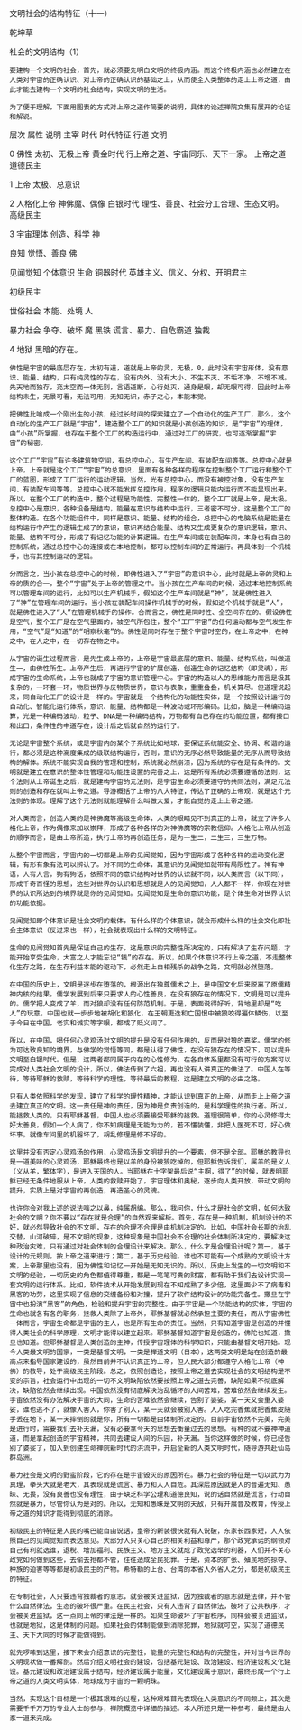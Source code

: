 文明社会的结构特征（十一）

乾坤草


社会的文明结构（1）

    要建构一个文明的社会，首先，就必须要先明白文明的终极内涵。而这个终极内涵也必然建立在人类对宇宙的正确认识、对上帝的正确认识的基础之上，从而使全人类整体的走上上帝之道，由此才能去建构一个文明的社会结构，实现文明的生活。

    为了便于理解，下面用图表的方式对上帝之道作简要的说明，具体的论述禅院文集有展开的论证和解说。


层次
属性
说明
主宰
时代
时代特征
行道
文明



0
佛性
太初、无极上帝
黄金时代
行上帝之道、宇宙同乐、天下一家。
上帝之道
道德民主



1
上帝
太极、总意识



2
人格化上帝
神佛魔、偶像
白银时代
理性、善良、社会分工合理、生态文明。    
高级民主



3
宇宙理体
创造、科学
神



良知
觉悟、善良
佛



见闻觉知
个体意识
生命
铜器时代
英雄主义、信义、分权、开明君主


初级民主

世俗社会
本能、处境
人



暴力社会
争夺、破坏
魔
黑铁
谎言、暴力、自危霸道
独裁



4
地狱
黑暗的存在。


    佛性是宇宙的最底层存在，太初有道，道就是上帝的灵，无极，0，此时没有宇宙形体，没有意识、能量、结构，只有纯灵性的存在，没有内外、没有大小、不生不灭、不垢不净、不增不减。先天地而独存，充太空而一体无别，言语道断，心行处灭，通身是眼，却无眼可得，因此时上帝结构未生，无景可看，无法可用，无知无识，赤子之心，本能本觉。

    把佛性比喻成一个刚出生的小孩，经过长时间的探索建立了一个自动化的生产工厂，那么，这个自动化的生产工厂就是“宇宙”，建造整个工厂的知识就是小孩创造的知识，是“宇宙”的理体，由“小孩”所掌握，也存在于整个工厂的构造运行中，通过对工厂的研究，也可逐渐掌握“宇宙”的秘密。

    这个工厂“宇宙”有许多建筑物空间，有总控中心，有生产车间、有装配车间等等。总控中心就是上帝，上帝就是这个工厂“宇宙”的总意识，里面有各种各样的程序在控制整个工厂运行和整个工厂的蓝图，形成了工厂运行的运动逻辑。当然，光有总控中心，而没有被控对象，没有生产车间、有装配车间等等，总控中心就不能发挥总控作用，程序的逻辑只能内运行而不能显现出来。所以，在整个工厂的构造中，整个过程是功能性、完整性一体的，整个工厂就是上帝，是太极。总控中心是意识，各种设备是结构，能量在意识与结构中运行，三者密不可分，这是整个工厂的整体构造。在各个功能组件中，同样是意识、能量、结构的组合，总控中心的电脑系统是能量在结构运行中产生的逻辑生成了的意识，意识再结合能量、结构又生成更复杂的意识逻辑，意识、能量、结构不可分，形成了有记忆功能的计算逻辑。在生产车间或在装配车间，本身也有自己的控制系统，通过总控中心的连接或在本地控制，都可以控制车间的正常运行。再具体到一个机械手，也有其控制运动的逻辑。

    分而言之，当小孩在总控中心的时候，即佛性进入了“宇宙”的意识中心，此时就是上帝的灵和上帝的质的合一，整个“宇宙”处于上帝的管理之中。当小孩在生产车间的时候，通过本地控制系统可以管理车间的运行，比如可以生产机械手，假如这个生产车间就是“神”，就是佛性进入了“神”在管理车间的运行。当小孩在装配车间操作机械手的时候，假如这个机械手就是“人”，就是佛性进入了“人”在管理机械手的操作。合而言之，佛性是同时性、全空间存在的。假设佛性是空气，整个工厂是在空气里面的，被空气所包住，整个“工厂宇宙”的任何运动都与空气发生作用，“空气”是“知道”的“明察秋毫”的。佛性是同时存在于整个宇宙时空的，在上帝之中，在神之中，在人之中，在一切存在物之中。

    从宇宙的诞生过程而言，是先生成上帝的，上帝是宇宙最底层的意识、能量、结构系统，叫做道生一，由佛性所生。上帝产生后，再进行宇宙的扩展创造，创造生命的记忆结构（即灵魂），形成宇宙的生命系统，上帝也就成了宇宙的意识管理中心。宇宙的构造以人的思维能力而言是极其复杂的，一环套一环，物质世界与反物质世界，意识与表象，重重叠叠，机关算尽。但道理说起来，同自动化工厂的设计是一样的。宇宙就是一个结构化的功能性实体，是一个按照设计运行的自动化、智能化运行体系，意识、能量、结构都是一种波动或环形编码。比如，脑是一种编码运算，光是一种编码波动，粒子、DNA是一种编码结构，万物都有自己存在的功能位置，都有接口和出口，条件性的中道存在，设计后之后就自然的运行了。

    无论是宇宙整个系统，或是宇宙内的某个子系统比如地球，要保证系统能安全、协调、和谐的运行，都必须是这种高度集成的级联结构运行，否则，意识的无序必然导致能量的无序从而导致结构的解体。系统不能实现自我的管理和控制，系统就必然崩溃，因为系统的存在是有条件的。文明就是建立在意识的整体性管理和功能性设置的完善之上，这是所有系统必须要遵循的法则，这个法则从上帝诞生之后，就是建构宇宙的元法则，是宇宙生命必须要遵守的共同法则，满足元法则的创造和存在就叫上帝之道。导游概括了上帝的八大特征，传达了正确的上帝观，就是这个元法则的体现。理解了这个元法则就能理解什么叫做大爱，才能自觉的走上上帝之道。

    对人类而言，创造人类的是神佛魔等高级生命体，人类的眼睛见不到真正的上帝，就立了许多人格化上帝，作为偶像来加以崇拜，形成了各种各样的对神佛魔等的宗教信仰。人格化上帝从创造的顺序而言，是由上帝所造，执行上帝的再创造任务，是为一生二，二生三，三生万物。

    从整个宇宙而言，宇宙内的一切都是上帝的见闻觉知，因为宇宙形成了各种各样的运动变化逻辑，有形有象有法可以辨认了。对不同的生命体，其意识的见闻觉知就带有局限性了。神有神语，人有人言，狗有狗话，依照不同的意识结构对世界的认识就不同，以人类而言（以下同），形成千奇百怪的思想，这些对世界的认识和思想就是人的见闻觉知，人人都不一样，你现在对世界的认识所达到的境界就是你的见闻觉知。见闻觉知是生命的意识功能，是个体生命对世界认识的功能依据。

    见闻觉知即个体意识是社会文明的载体，有什么样的个体意识，就会形成什么样的社会文化即社会主体意识（反过来也一样），社会就表现出什么样的文明特征。

    生命的见闻觉知首先是保证自己的生存，这是意识的完整性所决定的，只有解决了生存问题，才能开始享受生命，大富之人才能忘记“钱”的存在。所以，如果个体意识不行上帝之道，不走整体化生存之路，在生存利益本能的驱动下，必然走上自相残杀的战争之路，文明就必然堕落。

    在中国的历史上，文明是逐步在堕落的，根源出在独尊儒术之上，是中国文化后来脱离了原儒精神内核的结果。儒学发展到后来只要求人的心性善良，在没有狼存在的情况下，文明是可以提升的。儒学把人变成了羊，而对狼却没有任何防范机制。于是，表面说得好听，背地里却是“吃人”的玩意，中国也就一步步地被胡化和狼化，在王朝更迭和亡国恨中被狼咬得遍体鳞伤，以至于今日在中国，老实和诚实等字眼，都成了贬义词了。

    所以，在中国，喝任何心灵鸡汤对文明的提升是没有任何作用的，反而是对狼的嘉奖。儒学的修为可达致良知的境界，与佛学的觉悟等同，都是认得了佛性，在没有狼存在的情况下，可以提升文明至白银时代。但是，这两者都同属于内在的心性修为，在各自体系里都没有可行的方案可以完成对人类社会文明的设计，所以，佛法传到了六祖，再也没有人讲真正的佛法了。中国人在等待，等待耶稣的救赎，等待科学的理性，等待最后的教程，这是建立文明的必由之路。

    只有人类依照科学的发现，建立了科学的理性精神，才能认识到真正的上帝，从而走上上帝之道去建立真正的文明。这一责任是神的责任，因为神是负责创造的，是科学理性的执行者。所以，能拯救人类的，只有耶稣基督，中国人也必须要接受耶稣的拯救。道理很简单，你的心灵修得太好太善良，假如一个人病了，你不知病理是无能为力的，若不懂装懂，非把人医死不可，好心做坏事。就像车间里的机器坏了，胡乱修理是修不好的。

    这里并没有否定心灵鸡汤的作用，心灵鸡汤是文明提升的一个要素，但不是全部。耶稣的教导也是一道美味的心灵鸡汤，耶稣最终也是以羊的身份被狼吃掉的，但耶稣告诉我们，属羊的是义人（义从羊，繁体字），是进入天国的人。当耶稣在十字架最后说“主啊，得了”的时候，就表明耶稣已经无条件地服从上帝，人类的救赎开始了，宇宙理体和奥秘，逐步向人类开放，带动文明的提升，实质上是对宇宙的再创造，再造圣心的灵魂。

    也许你会对我上述的说法嗤之以鼻，纯属胡编。那么，我问你，什么才是社会的文明，如何达致社会的文明？你不要以“存在就是合理”的自然观来解析。首先，存在是一种机制，机制设计的不好，就必然导致社会的不文明，存在的合理不合理是由机制决定的。比如，中国社会长期的治乱交替，山河破碎，是不文明的现象，这种现象是中国社会不合理的社会体制所决定的，要解决这种政治灾难，只有通过对社会体制的合理设计来解决。那么，什么才是合理设计呢？第一，基于设计的元规则，按上帝之道来进行；第二，基于历史经验。谁也不可能有一个成熟的文明设计方案，上帝那里也没有，因为佛性和记忆一开始是无知无识的。所以，历史上发生的一切文明和不文明的经验，一切历史的角色都值得尊重，都是一笔笔可贵的财富，都有助于我们去设计实现一套文明的运行体系。比如，软件技术从开始发展到现在不知成熟了多少倍，这里面少不了病毒和黑客的功劳，这里实现了信息的交缠备份和对撞，提升了软件结构设计的功能完备性。撒旦在宇宙中也扮演“黑客”的角色，检验和提升宇宙的完整性。由于宇宙是一个功能结构的实体，宇宙的生命也就各有各的职务，拯救人类除了上帝外，耶稣基督就必然承担主要的责任，而从宇宙佛性一体而言，宇宙生命都是宇宙的主人，也是所有生命的责任。当然，只有知道宇宙是创造的并懂得人类社会的科学原理，文明才能得以建立起来。耶稣基督知道宇宙是创造的，佛陀也知道，撒旦也知道。但耶稣基督是人类创造的主神，传授宇宙理体的科学知识，只能由基督文明开始。现今人类最文明的国家，一类是基督文明，一类是禅道文明（日本），这两类文明是站在创造的最高点来指导国家建设的，虽然目前并不认识真正的上帝，但人民大部分都遵守人格化上帝（神佛）的教导，处于高级民主阶段。总之，依照创造论，按照上帝之道去实现社会的文明结构是不变的宗旨，社会运行中出现的一切不文明缺陷依然要按照上帝之道去完善，缺陷如果不彻底解决，缺陷依然会继续出现。中国依然没有彻底解决治乱循环的人间苦难，苦难依然会继续发生。宇宙依然没有办法解决宇宙的大同，生命的苦难依然会继续，告别了婆娑，某一天又会重入婆娑，谁也逃不了，就像人害人，你害了别人，某一天就会被别人害。人人吃完香蕉就把香蕉皮随手丢在地下，某一天摔倒的就是你，所有一切都是由体制所决定的。目前宇宙依然不完美，完美是进行时，需要我们去补天漏，没有必要拿今天的思想去衡量过去的思想。有种的就不要神神道道，而是拿起创造的宇宙精神，共同去建设人间的乐园，补天漏。当你这样做的时候，你已经告别了婆娑了，加入到创建生命禅院新时代的洪流中，开启全新的人类文明时代，随导游共赴仙岛群岛洲。

    暴力社会是文明的野蛮阶段，它的存在是宇宙毁灭的原因所在。暴力社会的特征是一切以武力为真理，拳头大就是老大，其表现就是谎言、暴力和人人自危。其深层原因就是人的普遍无知、愚昧、无畏，没有良善也没有理性，由于缺乏科学公理和道德良知，说的话自然就是谎言，行动自然就是暴力，尽管你认为是对的。所以，无知和愚昧是文明的天敌，只有开展普及教育，传授上帝之道的知识才能得到彻底的消除。

    初级民主的特征是人民的嘴巴能自由说话，皇帝的新装很快就有人说破，东家长西家短，人人依照自己的见闻觉知而表达意见。大部分人只关心自己的相关利益和尊严，那个政党承诺的纲领对自己有利就选谁，退税、增加福利、民族主义、地方主义就成了政党选举的利器，人们并不关心政党如何做到这些，去偷去抢都不管，往往造成全民犯罪。于是，资本的扩张、殖民地的掠夺、种族的迫害等等都是初级民主的产物。希特勒的上台、台湾的本省人外省人之分，都是初级民主的特征。

    在专制社会，人只要违背独裁者的意志，就会被关进监狱，因为独裁者的意志就是法律，并不管什么自然律法，生态的破坏很严重。在民主社会，只有人违背了自然律法，破坏了公共秩序，才会被关进监狱，这一点同上帝的律法是一样的。如果生命破坏了宇宙秩序，同样会被关进监狱，也就是地狱，这是体制的问题。如果社会的体制能做到消除犯罪，地狱就可空，实现了道德民主、天下大同的时候才能做得到。

    就先啰嗦到这里，接下来会介绍意识的完整性，能量的完整性和结构的完整性，并对当今世界的文明现状做一番解剖。然后介绍文明社会的建设，包括基元建设、政治建设、经济建设和文化建设。基元建设和政治建设属于结构，经济建设属于能量，文化建设属于意识，最终形成一个行上帝之道的人类文明实体，地球成为宇宙的一颗明珠。

    当然，实现这个目标是一个极其艰难的过程，这种艰难首先表现在人类意识的不同频上，其次是需要千千万万的专业人士的参与，禅院概览中详细的描述。本人所述只是一种参考，最终是由大家一道来完成。



